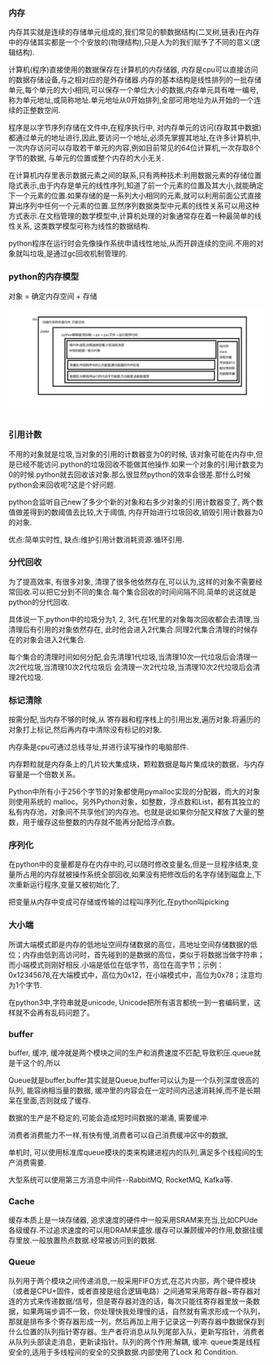 ### 内存

内存其实就是连续的存储单元组成的,我们常见的额数据结构(二叉树,链表)在内存中的存储其实都是一个个安放的(物理结构),只是人为的我们赋予了不同的意义(逻辑结构).

计算机(程序)直接使用的数据保存在计算机的内存储器, 内存是cpu可以直接访问的数据存储设备,与之相对应的是外存储器.内存的基本结构是线性排列的一批存储单元,每个单元的大小相同,可以保存一个单位大小的数据,内存单元具有唯一编号,称为单元地址,或简称地址.单元地址从0开始排列,全部可用地址为从开始的一个连续的正整数空间.

程序是以字节序列存储在文件中,在程序执行中, 对内存单元的访问(存取其中数据)都通过单元的地址进行,因此,要访问一个地址,必须先掌握其地址,在许多计算机中,一次内存访问可以存取若干单元的内容,例如目前常见的64位计算机,一次存取8个字节的数据, 与单元的位置或整个内存的大小无关.

在计算机内存里表示数据元素之间的联系,只有两种技术:利用数据元素的存储位置隐式表示,由于内存是单元的线性序列,知道了前一个元素的位置及其大小,就能确定下一个元素的位置.如果存储的是一系列大小相同的元素,就可以利用前面公式直接算出序列中任何一个元素的位置.显然序列数据类型中元素的线性关系可以用这种方式表示.在文档管理的数学模型中,计算机处理的对象通常存在着一种最简单的线性关系, 这类数学模型可称为线性的数据结构.

python程序在运行时会先像操作系统申请线性地址,从而开辟连续的空间.不用的对象就叫垃圾,是通过gc回收机制管理的.

### python的内存模型

对象 = 确定内存空间 + 存储 

![内存模型](../img/内存.png)

### 引用计数

不用的对象就是垃圾,当对象的引用的计数器变为0的时候, 该对象可能在内存中,但是已经不能访问.python的垃圾回收不能做其他操作.如果一个对象的引用计数变为0的时候.python就去回收该对象.那么很显然python的效率会很差.那什么时候python会来回收呢?这是个好问题.

python会监听自己new了多少个新的对象和右多少对象的引用计数器变了, 两个数值做差得到的数阈值去比较,大于阈值, 内存开始进行垃圾回收,销毁引用计数器为0的对象.

优点:简单实时性, 缺点:维护引用计数消耗资源.循环引用.

### 分代回收

为了提高效率, 有很多对象, 清理了很多他依然存在,可以认为,这样的对象不需要经常回收.可以把它分到不同的集合.每个集合回收的时间间隔不同.简单的说这就是python的分代回收.

具体说一下,python中的垃圾分为1, 2, 3代.在1代里的对象每次回收都会去清理,当清理后有引用的对象依然存在, 此时他会进入2代集合.同理2代集合清理的时候存在的对象会进入2代集合.

每个集合的清理时间如何分配,会先清理1代垃圾,当清理10次一代垃圾后会清理一次2代垃圾,当清理10次2代垃圾后 会清理一次2代垃圾,当清理10次2代垃圾后会清理2代垃圾.

### 标记清除

按需分配,当内存不够的时候,从 寄存器和程序栈上的引用出发,遍历对象.将遍历的对象打上标记,然后再内存中清除没有标记的对象.

内存条是cpu可通过总线寻址,并进行读写操作的电脑部件.

内存颗粒就是内存条上的几片较大集成块，颗粒数据是每片集成块的数据，与内存容量是一个倍数关系。

Python中所有小于256个字节的对象都使用pymalloc实现的分配器，而大的对象则使用系统的 malloc。另外Python对象，如整数，浮点数和List，都有其独立的私有内存池，对象间不共享他们的内存池。也就是说如果你分配又释放了大量的整数，用于缓存这些整数的内存就不能再分配给浮点数。

### 序列化

在python中的变量都是存在内存中的,可以随时修改变量名,但是一旦程序结束,变量所占用的内存就被操作系统全部回收,如果没有把修改后的名字存储到磁盘上,下次重新运行程序,变量又被初始化了,

把变量从内存中变成可存储或传输的过程叫序列化,在python叫picking

### 大小端

所谓大端模式即是内存的低地址空间存储数据的高位，高地址空间存储数据的低位；内存由低到高访问时，首先碰到的是数据的高位，类似于将数据当做字符串；而小端模式则刚好相反.小端是低位在低字节，高位在高字节；示例： 0x12345678,在大端模式中，高位为0x12，在小端模式中，高位为0x78；注意均为1个字节.

在python3中,字符串就是unicode, Unicode把所有语言都统一到一套编码里，这样就不会再有乱码问题了。

### buffer

buffer, 缓冲, 缓冲就是两个模块之间的生产和消费速度不匹配,导致积压.queue就是干这个的,所以

Queue就是buffer,buffer其实就是Queue,buffer可以认为是一个队列深度很高的队列, 能容纳相当量的数据, 缓冲里的内容会在一定时间内迅速消耗掉,而不是长期呆在里面,否则就成了缓存.

数据的生产是不稳定的,可能会造成短时间数据的潮涌, 需要缓冲.

消费者消费能力不一样,有快有慢,消费者可以自己消费缓冲区中的数据,

单机时, 可以使用标准库queue模块的类来构建进程内的队列,满足多个线程间的生产消费需要.

大型系统可以使用第三方消息中间件--RabbitMQ, RocketMQ, Kafka等.

### Cache

缓存本质上是一块存储器, 追求速度的硬件中一般采用SRAM来充当,比如CPUde 各级缓存.不过追求速度的可以用DRAM来盛放.缓存可以兼顾缓冲的作用,数据往缓存里放.一般放置热点数据.经常被访问到的数据.

### Queue

队列用于两个模块之间传递消息,一般采用FIFO方式,在芯片内部，两个硬件模块（或者是CPU+固件，或者直接是组合逻辑电路）之间通常采用寄存器~寄存器对连的方式来传递数据/信号，但是寄存器对连的话，每次只能往寄存器里放一条数据，如果两端步调不一致，你处理快我处理慢的话，自然就有需求形成一个队列，那就是排布多个寄存器形成一列，然后再加上用于记录这一列寄存器中数据保存到什么位置的队列指针寄存器。生产者将消息从队列尾部入队，更新写指针，消费者从队列头部读走消息，更新读指针。队列的两个作用:解耦, 缓冲. queue类是线程安全的,适用于多线程间的安全的交换数据.内部使用了Lock 和 Condition.



